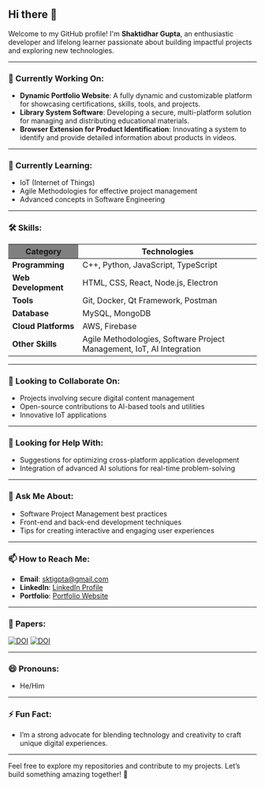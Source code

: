 ## Hi there 👋

Welcome to my GitHub profile! I'm **Shaktidhar Gupta**, an enthusiastic developer and lifelong learner passionate about building impactful projects and exploring new technologies.

---

### 🔭 Currently Working On:
- **Dynamic Portfolio Website**: A fully dynamic and customizable platform for showcasing certifications, skills, tools, and projects.
- **Library System Software**: Developing a secure, multi-platform solution for managing and distributing educational materials.
- **Browser Extension for Product Identification**: Innovating a system to identify and provide detailed information about products in videos.

---

### 🌱 Currently Learning:
- IoT (Internet of Things)
- Agile Methodologies for effective project management
- Advanced concepts in Software Engineering

---

### 🛠️ Skills:

<div align="center">

<table>
  <thead>
    <tr>
      <th style="background-color: gray;">Category</th>
      <th style="backgroundcolor: gray;">Technologies</th>
    </tr>
  </thead>
  <tbody>
    <tr>
      <td><b>Programming</b></td>
      <td>C++, Python, JavaScript, TypeScript</td>
    </tr>
    <tr>
      <td><b>Web Development</b></td>
      <td>HTML, CSS, React, Node.js, Electron</td>
    </tr>
    <tr>
      <td><b>Tools</b></td>
      <td>Git, Docker, Qt Framework, Postman</td>
    </tr>
    <tr>
      <td><b>Database</b></td>
      <td>MySQL, MongoDB</td>
    </tr>
    <tr>
      <td><b>Cloud Platforms</b></td>
      <td>AWS, Firebase</td>
    </tr>
    <tr>
      <td><b>Other Skills</b></td>
      <td>Agile Methodologies, Software Project Management, IoT, AI Integration</td>
    </tr>
  </tbody>
</table>

</div>

---

### 👯 Looking to Collaborate On:
- Projects involving secure digital content management
- Open-source contributions to AI-based tools and utilities
- Innovative IoT applications

---

### 🤔 Looking for Help With:
- Suggestions for optimizing cross-platform application development
- Integration of advanced AI solutions for real-time problem-solving

---

### 💬 Ask Me About:
- Software Project Management best practices
- Front-end and back-end development techniques
- Tips for creating interactive and engaging user experiences

---

### 📫 How to Reach Me:
- **Email**: sktigpta@gmail.com
- **LinkedIn**: [LinkedIn Profile](https://linkedin.com/in/sktigpta)
- **Portfolio**: [Portfolio Website](https://me.pigoo.in/)

---
### 📃 Papers:
[![DOI](https://zenodo.org/badge/DOI/10.5281/zenodo.16390494.svg)](https://doi.org/10.5281/zenodo.16390494)
[![DOI](https://zenodo.org/badge/DOI/10.5281/zenodo.16390047.svg)](https://doi.org/10.5281/zenodo.16390047)


---

### 😄 Pronouns:
- He/Him

---

### ⚡ Fun Fact:
- I’m a strong advocate for blending technology and creativity to craft unique digital experiences.

---

Feel free to explore my repositories and contribute to my projects. Let’s build something amazing together! 🚀
